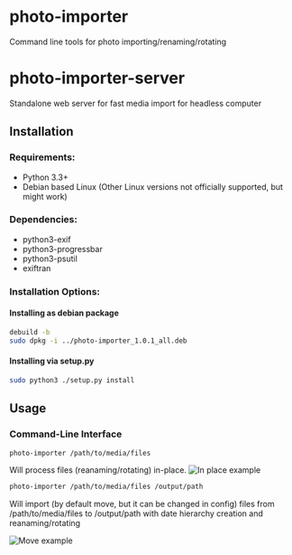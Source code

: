# photo-importer
Command line tools for photo importing/renaming/rotating

# photo-importer-server
Standalone web server for fast media import for headless computer

## Installation

### Requirements:

  * Python 3.3+
  * Debian based Linux (Other Linux versions not officially supported, but might work)

### Dependencies:
  * python3-exif
  * python3-progressbar
  * python3-psutil
  * exiftran


### Installation Options:

#### Installing as debian package
```bash
debuild -b
sudo dpkg -i ../photo-importer_1.0.1_all.deb
```
#### Installing via setup.py
```bash
sudo python3 ./setup.py install
```

## Usage
### Command-Line Interface

```bash
photo-importer /path/to/media/files
```
Will process files (reanaming/rotating) in-place.
![In place example](https://user-images.githubusercontent.com/28735879/76139947-bd249780-6055-11ea-85c0-0985b6bde93f.png)

```bash
photo-importer /path/to/media/files /output/path
```
Will import (by default move, but it can be changed in config) files from /path/to/media/files to /output/path with date hierarchy creation and reanaming/rotating

![Move example](https://user-images.githubusercontent.com/28735879/76139964-eba27280-6055-11ea-988f-aa71cda7ba36.png)
